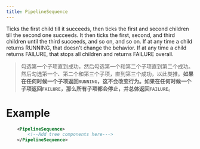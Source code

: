```yaml
---
title: PipelineSequence
---
```


Ticks the first child till it succeeds, then ticks the first and second children till the second one succeeds. It then ticks the first, second, and third children until the third succeeds, and so on, and so on. If at any time a child returns RUNNING, that doesn\'t change the behavior. If at any time a child returns FAILURE, that stops all children and returns FAILURE overall.

> 勾选第一个子项直到成功，然后勾选第一个和第二个子项直到第二个成功。然后勾选第一个、第二个和第三个子项，直到第三个成功，以此类推。**如果在任何时候一个子项返回`RUNNING`，这不会改变行为。如果在任何时候一个子项返回`FAILURE`，那么所有子项都会停止，并总体返回`FAILURE`**。

# Example

```xml
    <PipelineSequence>
        <!--Add tree components here--->
    </PipelineSequence>
```
